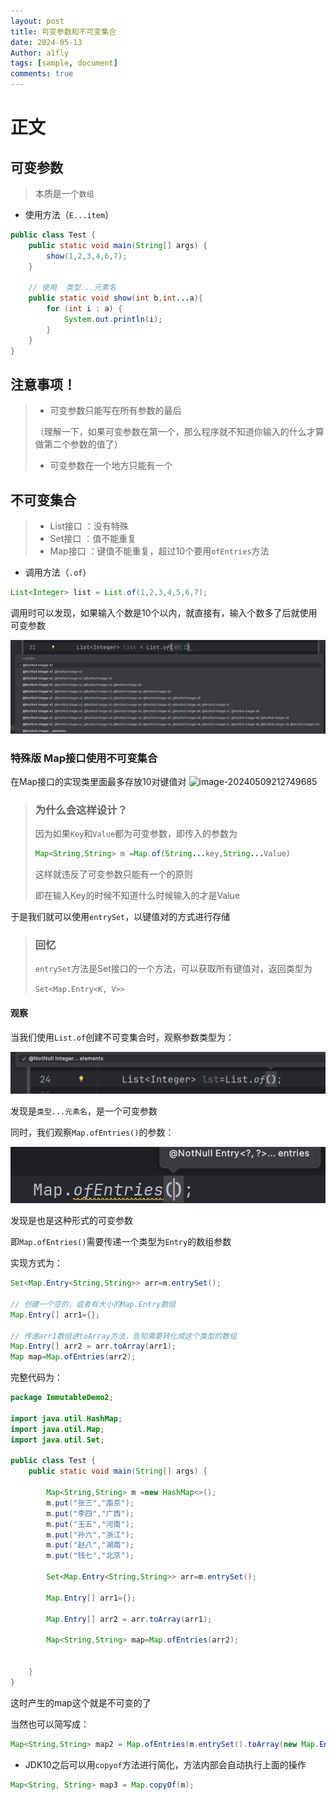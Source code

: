 ```yaml
---
layout: post
title: 可变参数和不可变集合
date: 2024-05-13 
Author: a1fly
tags: [sample, document]
comments: true
---
```

# 正文

## 可变参数

> 本质是一个`数组`

- 使用方法（`E...item`）

```java
public class Test {
    public static void main(String[] args) {
        show(1,2,3,4,6,7);
    }

    // 使用  类型...元素名
    public static void show(int b,int...a){
        for (int i : a) {
            System.out.println(i);
        }
    }
}
```



## 注意事项！

> - 可变参数只能写在所有参数的最后
>
> （理解一下，如果可变参数在第一个，那么程序就不知道你输入的什么才算做第二个参数的值了）
>
> - 可变参数在一个地方只能有一个





## 不可变集合

>- List接口 ：没有特殊
>- Set接口 ：值不能重复
>- Map接口 ：键值不能重复，超过10个要用`ofEntries`方法
>
>





- 调用方法（`.of`）

```Java
List<Integer> list = List.of(1,2,3,4,5,6,7);
```



调用时可以发现，如果输入个数是10个以内，就直接有，输入个数多了后就使用可变参数

![不可变集合参数](\images\image-20240509205500799.png)



### 特殊版 Map接口使用不可变集合

在Map接口的实现类里面最多存放10对键值对
![image-20240509212749685](\images\JavaStudyImage\image-20240509212749685.png)



> ### 为什么会这样设计？
>
> 因为如果`Key`和`Value`都为可变参数，即传入的参数为
> ```java
> Map<String,String> m =Map.of(String...key,String...Value)
> ```
>
> 这样就违反了可变参数只能有一个的原则
>
> 即在输入Key的时候不知道什么时候输入的才是Value



于是我们就可以使用`entrySet`，以键值对的方式进行存储

> ### 回忆
>
> `entrySet`方法是Set接口的一个方法，可以获取所有键值对，返回类型为
>
> `Set<Map.Entry<K, V>>`



#### 观察

当我们使用`List.of`创建不可变集合时，观察参数类型为：

![listof](\images\image-20240510164912224.png)

发现是`类型...元素名`，是一个可变参数

同时，我们观察`Map.ofEntries()`的参数：

![MapEntrycanshu](\images\image-20240510170116275.png)

发现是也是这种形式的可变参数

即`Map.ofEntries()`需要传递一个类型为`Entry`的数组参数

实现方式为：

```java
Set<Map.Entry<String,String>> arr=m.entrySet();

// 创建一个空的，或者有大小的Map.Entry数组
Map.Entry[] arr1={};

// 传递arr1数组进toArray方法，告知需要转化成这个类型的数组
Map.Entry[] arr2 = arr.toArray(arr1);
Map map=Map.ofEntries(arr2);
```



完整代码为：

```java
package ImmutableDemo2;

import java.util.HashMap;
import java.util.Map;
import java.util.Set;

public class Test {
    public static void main(String[] args) {

        Map<String,String> m =new HashMap<>();
        m.put("张三","南京");
        m.put("李四","广西");
        m.put("王五","河南");
        m.put("孙六","浙江");
        m.put("赵八","湖南");
        m.put("钱七","北京");

        Set<Map.Entry<String,String>> arr=m.entrySet();

        Map.Entry[] arr1={};

        Map.Entry[] arr2 = arr.toArray(arr1);

        Map<String,String> map=Map.ofEntries(arr2);


    }
}

```

这时产生的map这个就是不可变的了



当然也可以简写成：

```java
Map<String,String> map2 = Map.ofEntries(m.entrySet().toArray(new Map.Entry[0]));

```



- JDK10之后可以用`copyof`方法进行简化，方法内部会自动执行上面的操作

```java
Map<String, String> map3 = Map.copyOf(m);
```

















